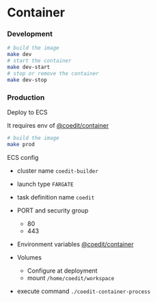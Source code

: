 # Container

### Development

```bash
# build the image
make dev
# start the container
make dev-start
# stop or remove the container
make dev-stop
```

### Production

Deploy to ECS

It requires env of [@coedit/container](/apps/container)

```bash
# build the image
make prod
```

ECS config

- cluster name `coedit-builder`
- launch type `FARGATE`
- task definition name `coedit`

- PORT and security group

  - 80
  - 443

- Environment variables [@coedit/container](/apps/container)

- Volumes

  - Configure at deployment
  - mount `/home/coedit/workspace`

- execute command `./coedit-container-process`
